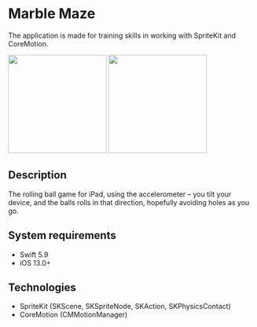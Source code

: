 # Marble Maze
The application is made for training skills in working with SpriteKit and CoreMotion.

<img src="https://github.com/user-attachments/assets/756ae40d-55aa-40c0-9c2f-ebf0858b26c8" width="200">
<img src="https://github.com/user-attachments/assets/91c982eb-2964-460e-9d28-f1d7d67c9092" width="200">

## Description
The rolling ball game for iPad, using the accelerometer – you tilt your device, and the balls rolls in that direction, hopefully avoiding holes as you go.
## System requirements
* Swift 5.9
* iOS 13.0+
## Technologies
* SpriteKit (SKScene, SKSpriteNode, SKAction, SKPhysicsContact)
* CoreMotion (CMMotionManager)
